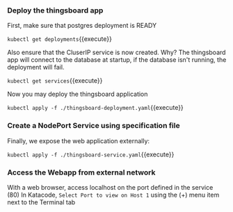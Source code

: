 ### Deploy the thingsboard app

First, make sure that postgres deployment is READY

`kubectl get deployments`{{execute}}

Also ensure that the CluserIP service is now created. Why? The thingsboard app will connect to the database at startup, if the database isn't running, the deployment will fail.

`kubectl get services`{{execute}}

Now you may deploy the thingsboard application

`kubectl apply -f ./thingsboard-deployment.yaml`{{execute}}

### Create a NodePort Service using specification file

Finally, we expose the web application externally:

`kubectl apply -f ./thingsboard-service.yaml`{{execute}}

### Access the Webapp from external network

With a web browser, access localhost on the port defined in the service (80)
In Katacode, `Select Port to view on Host 1` using the (+) menu item next to the Terminal tab
